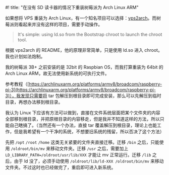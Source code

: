 #! title: "在没有 SD 读卡器的情况下重装树莓派为 Arch Linux ARM"

如果想将 VPS 重装为 Arch Linux，有一个知名项目可以选择：[vps2arch](https://gitlab.com/drizzt/vps2arch)。而树莓派则看起来并没有这样的项目，需要手动操作。

> It's simple: using ld.so from the Bootstrap chroot to launch the chroot tool.

根据 vps2arch 的 README，他的原理非常简单，只是使用 ld.so 进入 chroot。我也计划如法炮制。

我的树莓派 3B+ 之前安装的是 32bit 的 Raspbian OS，而我打算重装为 64bit 的 Arch Linux ARM，故无法使用新系统的可执行文件。

参考教程（[https://archlinuxarm.org/platforms/armv8/broadcom/raspberry-pi-3](https://archlinuxarm.org/platforms/armv8/broadcom/raspberry-pi-3)），我发现只需要将 tar 包解压到根目录即可完成安装，那么可以先解压到临时目录，再想办法移到根目录。

我认为 Linux 下应该有方法可以做到，直接在文件系统层面把某个文件夹的内容全部移到根目录，并把原根目录的内容移走，但是我并不知道这样的方法，所以只能自己瞎搞了。（当然还有一个办法，直接 tar 覆盖解压到根目录，理论上也能工作，但是我希望有一个干净的系统，不想要旧系统的残留，所以否决了这个方法）

先把 `/opt` `/root` `/home` 这类无关紧要的文件夹直接迁移。迁移 `/bin` 之后，只能使用 `/oldroot/bin/mv` 来移动文件夹。迁移 `/usr` 之后，需要加上 `LD_LIBRARY_PATH=/oldroot/usr/lib/XXX` 才能让 mv 正常运行。迁移 `/lib` 之后，由于 ld 没了，必须手动使用 `/oldroot/lib/ld-XXX /oldroot/bin/mv` 来移动文件夹。不过这时也已经做完了，重启即可进入新系统。